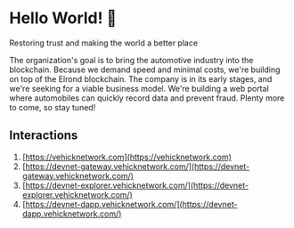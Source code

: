 # Hello World! 👋
Restoring trust and making the world a better place

The organization's goal is to bring the automotive industry into the blockchain. Because we demand speed and minimal costs, we're building on top of the Elrond blockchain. The company is in its early stages, and we're seeking for a viable business model. We're building a web portal where automobiles can quickly record data and prevent fraud.
Plenty more to come, so stay tuned! 

## Interactions
1. [https://vehicknetwork.com](https://vehicknetwork.com)
2. [https://devnet-gateway.vehicknetwork.com/](https://devnet-gateway.vehicknetwork.com/)
3. [https://devnet-explorer.vehicknetwork.com/](https://devnet-explorer.vehicknetwork.com/)
4. [https://devnet-dapp.vehicknetwork.com/](https://devnet-dapp.vehicknetwork.com/)
